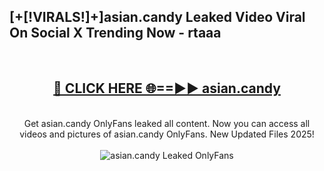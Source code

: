 <h2>[+[!VIRALS!]+]asian.candy Leaked Video Viral On Social X Trending Now - rtaaa</h2>
<br>
<div align="center">
<h2><a href="https://libra.edu.pl?asian.candy" rel="nofollow">🔴 CLICK HERE 🌐==►► asian.candy</a></h2>
<br>
Get asian.candy OnlyFans leaked all content. Now you can access all videos and pictures of asian.candy OnlyFans. New Updated Files 2025!
<br>
<br>
<a href="https://libra.edu.pl?asian.candy" rel="nofollow" data-target="animated-image.originalLink"><img src="https://i.ibb.co.com/WyWwxjT/player-gif2.gif" alt="asian.candy Leaked OnlyFans" style="max-width: 100%; display: inline-block;" data-target="animated-image.originalImage"></a>
</div>
<br>